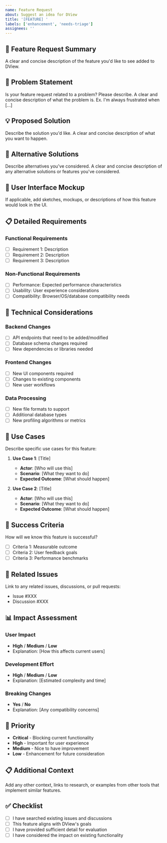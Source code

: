 ```yaml
---
name: Feature Request
about: Suggest an idea for DView
title: '[FEATURE] '
labels: ['enhancement', 'needs-triage']
assignees: ''
---
```


## 🚀 Feature Request Summary

A clear and concise description of the feature you'd like to see added to DView.

## 🎯 Problem Statement

Is your feature request related to a problem? Please describe.
A clear and concise description of what the problem is. Ex. I'm always frustrated when [...]

## 💡 Proposed Solution

Describe the solution you'd like.
A clear and concise description of what you want to happen.

## 🔄 Alternative Solutions

Describe alternatives you've considered.
A clear and concise description of any alternative solutions or features you've considered.

## 🎨 User Interface Mockup

If applicable, add sketches, mockups, or descriptions of how this feature would look in the UI.

## 📋 Detailed Requirements

### Functional Requirements

- [ ] Requirement 1: Description
- [ ] Requirement 2: Description
- [ ] Requirement 3: Description

### Non-Functional Requirements

- [ ] Performance: Expected performance characteristics
- [ ] Usability: User experience considerations
- [ ] Compatibility: Browser/OS/database compatibility needs

## 🔧 Technical Considerations

### Backend Changes

- [ ] API endpoints that need to be added/modified
- [ ] Database schema changes required
- [ ] New dependencies or libraries needed

### Frontend Changes

- [ ] New UI components required
- [ ] Changes to existing components
- [ ] New user workflows

### Data Processing

- [ ] New file formats to support
- [ ] Additional database types
- [ ] New profiling algorithms or metrics

## 💼 Use Cases

Describe specific use cases for this feature:

1. **Use Case 1**: [Title]

   - **Actor**: [Who will use this]
   - **Scenario**: [What they want to do]
   - **Expected Outcome**: [What should happen]

2. **Use Case 2**: [Title]
   - **Actor**: [Who will use this]
   - **Scenario**: [What they want to do]
   - **Expected Outcome**: [What should happen]

## 🎯 Success Criteria

How will we know this feature is successful?

- [ ] Criteria 1: Measurable outcome
- [ ] Criteria 2: User feedback goals
- [ ] Criteria 3: Performance benchmarks

## 🔗 Related Issues

Link to any related issues, discussions, or pull requests:

- Issue #XXX
- Discussion #XXX

## 📊 Impact Assessment

### User Impact

- **High** / **Medium** / **Low**
- Explanation: [How this affects current users]

### Development Effort

- **High** / **Medium** / **Low**
- Explanation: [Estimated complexity and time]

### Breaking Changes

- **Yes** / **No**
- Explanation: [Any compatibility concerns]

## 🚦 Priority

- **Critical** - Blocking current functionality
- **High** - Important for user experience
- **Medium** - Nice to have improvement
- **Low** - Enhancement for future consideration

## 📋 Additional Context

Add any other context, links to research, or examples from other tools that implement similar features.

## ✅ Checklist

- [ ] I have searched existing issues and discussions
- [ ] This feature aligns with DView's goals
- [ ] I have provided sufficient detail for evaluation
- [ ] I have considered the impact on existing functionality
